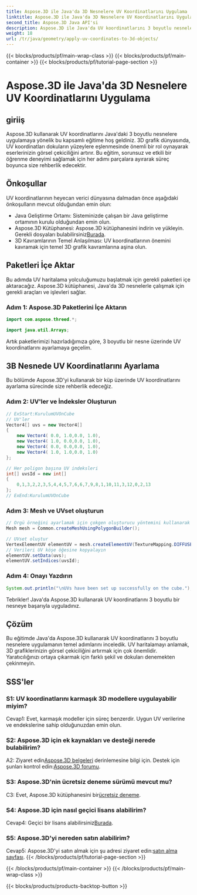 ```yaml
---
title: Aspose.3D ile Java'da 3D Nesnelere UV Koordinatlarını Uygulama
linktitle: Aspose.3D ile Java'da 3D Nesnelere UV Koordinatlarını Uygulama
second_title: Aspose.3D Java API'si
description: Aspose.3D ile Java'da UV koordinatlarını 3 boyutlu nesnelere uygulamayı öğrenin. Bu adım adım kılavuzla grafiklerinizi geliştirin.
weight: 18
url: /tr/java/geometry/apply-uv-coordinates-to-3d-objects/
---
```


{{< blocks/products/pf/main-wrap-class >}}
{{< blocks/products/pf/main-container >}}
{{< blocks/products/pf/tutorial-page-section >}}

# Aspose.3D ile Java'da 3D Nesnelere UV Koordinatlarını Uygulama

## giriiş

Aspose.3D kullanarak UV koordinatlarını Java'daki 3 boyutlu nesnelere uygulamaya yönelik bu kapsamlı eğitime hoş geldiniz. 3D grafik dünyasında, UV koordinatları dokuların yüzeylere eşlenmesinde önemli bir rol oynayarak eserlerinizin görsel çekiciliğini artırır. Bu eğitim, sorunsuz ve etkili bir öğrenme deneyimi sağlamak için her adımı parçalara ayırarak süreç boyunca size rehberlik edecektir.

## Önkoşullar

UV koordinatlarının heyecan verici dünyasına dalmadan önce aşağıdaki önkoşulların mevcut olduğundan emin olun:

- Java Geliştirme Ortamı: Sisteminizde çalışan bir Java geliştirme ortamının kurulu olduğundan emin olun.
-  Aspose.3D Kütüphanesi: Aspose.3D kütüphanesini indirin ve yükleyin. Gerekli dosyaları bulabilirsiniz[Burada](https://releases.aspose.com/3d/java/).
- 3D Kavramlarının Temel Anlaşılması: UV koordinatlarının önemini kavramak için temel 3D grafik kavramlarına aşina olun.

## Paketleri İçe Aktar

Bu adımda UV haritalama yolculuğumuzu başlatmak için gerekli paketleri içe aktaracağız. Aspose.3D kütüphanesi, Java'da 3D nesnelerle çalışmak için gerekli araçları ve işlevleri sağlar.

### Adım 1: Aspose.3D Paketlerini İçe Aktarın

```java
import com.aspose.threed.*;

import java.util.Arrays;
```

Artık paketlerimizi hazırladığımıza göre, 3 boyutlu bir nesne üzerinde UV koordinatlarını ayarlamaya geçelim.

## 3B Nesnede UV Koordinatlarını Ayarlama

Bu bölümde Aspose.3D'yi kullanarak bir küp üzerinde UV koordinatlarını ayarlama sürecinde size rehberlik edeceğiz.

### Adım 2: UV'ler ve İndeksler Oluşturun

```java
// ExStart:KurulumUVOnCube
// UV'ler
Vector4[] uvs = new Vector4[]
{
    new Vector4( 0.0, 1.0,0.0, 1.0),
    new Vector4( 1.0, 0.0,0.0, 1.0),
    new Vector4( 0.0, 0.0,0.0, 1.0),
    new Vector4( 1.0, 1.0,0.0, 1.0)
};

// Her poligon başına UV indeksleri
int[] uvsId = new int[]
{
    0,1,3,2,2,3,5,4,4,5,7,6,6,7,9,8,1,10,11,3,12,0,2,13
};
// ExEnd:KurulumUVOnCube
```

### Adım 3: Mesh ve UVset oluşturun

```java
// Örgü örneğini ayarlamak için çokgen oluşturucu yöntemini kullanarak ortak sınıf oluşturma örgüsünü çağırın
Mesh mesh = Common.createMeshUsingPolygonBuilder();

// UVset oluştur
VertexElementUV elementUV = mesh.createElementUV(TextureMapping.DIFFUSE, MappingMode.POLYGON_VERTEX, ReferenceMode.INDEX_TO_DIRECT);
// Verileri UV köşe öğesine kopyalayın
elementUV.setData(uvs);
elementUV.setIndices(uvsId);
```

### Adım 4: Onayı Yazdırın

```java
System.out.println("\nUVs have been set up successfully on the cube.");
```

Tebrikler! Java'da Aspose.3D kullanarak UV koordinatlarını 3 boyutlu bir nesneye başarıyla uyguladınız.

## Çözüm

Bu eğitimde Java'da Aspose.3D kullanarak UV koordinatlarını 3 boyutlu nesnelere uygulamanın temel adımlarını inceledik. UV haritalamayı anlamak, 3D grafiklerinizin görsel çekiciliğini artırmak için çok önemlidir. Yaratıcılığınızı ortaya çıkarmak için farklı şekil ve dokuları denemekten çekinmeyin.

## SSS'ler

### S1: UV koordinatlarını karmaşık 3D modellere uygulayabilir miyim?

Cevap1: Evet, karmaşık modeller için süreç benzerdir. Uygun UV verilerine ve endekslerine sahip olduğunuzdan emin olun.

### S2: Aspose.3D için ek kaynakları ve desteği nerede bulabilirim?

 A2: Ziyaret edin[Aspose.3D belgeleri](https://reference.aspose.com/3d/java/) derinlemesine bilgi için. Destek için şunları kontrol edin:[Aspose.3D forumu](https://forum.aspose.com/c/3d/18).

### S3: Aspose.3D'nin ücretsiz deneme sürümü mevcut mu?

 C3: Evet, Aspose.3D kütüphanesini bir[ücretsiz deneme](https://releases.aspose.com/).

### S4: Aspose.3D için nasıl geçici lisans alabilirim?

 Cevap4: Geçici bir lisans alabilirsiniz[Burada](https://purchase.aspose.com/temporary-license/).

### S5: Aspose.3D'yi nereden satın alabilirim?

 Cevap5: Aspose.3D'yi satın almak için şu adresi ziyaret edin:[satın alma sayfası](https://purchase.aspose.com/buy).
{{< /blocks/products/pf/tutorial-page-section >}}

{{< /blocks/products/pf/main-container >}}
{{< /blocks/products/pf/main-wrap-class >}}

{{< blocks/products/products-backtop-button >}}
